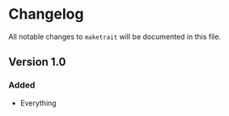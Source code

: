 # Changelog

All notable changes to `maketrait` will be documented in this file.

## Version 1.0

### Added
- Everything
